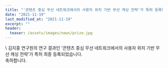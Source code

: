 ```yaml
---
title: "'콘텐츠 중심 무선 네트워크에서의 사용자 위치 기반 무선 캐싱 전략'가 특허 등록되었습니다."
date: "2021-11-19"
last_modified_at: "2021-11-19"
excerpt: ""
header:
  teaser: /assets/images/news/prize.jpg
---
```

\\
김지홍 연구원의 연구 결과인 '콘텐츠 중심 무선 네트워크에서의 사용자 위치 기반 무선 캐싱 전략'가 특허 최종 등록되었습니다.<br>축하합니다.